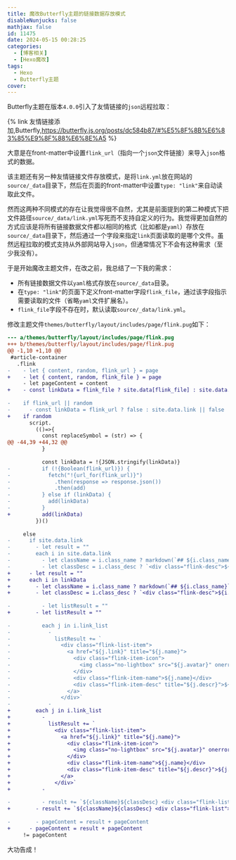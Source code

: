 ```yaml
---
title: 魔改Butterfly主题的链接数据存放模式
disableNunjucks: false
mathjax: false
id: 11475
date: 2024-05-15 00:28:25
categories:
  - [博客相关]
  - [Hexo魔改]
tags:
  - Hexo
  - Butterfly主题
cover:
---
```


Butterfly主题在版本`4.0.0`引入了友情链接的`json`远程拉取：

{% link 友情链接添加,Butterfly,https://butterfly.js.org/posts/dc584b87/#%E5%8F%8B%E6%83%85%E9%8F%88%E6%8E%A5 %}

大意是在front-matter中设置`flink_url`（指向一个`json`文件链接）来导入`json`格式的数据。

该主题还有另一种友情链接文件存放模式，是将`link.yml`放在网站的`source/_data`目录下，然后在页面的front-matter中设置`type: "link"`来自动读取此文件。

然而这两种不同模式的存在让我觉得很不自然，尤其是前面提到的第二种模式下把文件路径`source/_data/link.yml`写死而不支持自定义的行为。我觉得更加自然的方式应该是将所有链接数据文件都以相同的格式（比如都是`yaml`）存放在`source/_data`目录下，然后通过一个字段来指定`link`页面读取的是哪个文件。虽然远程拉取的模式支持从外部网站导入`json`，但通常情况下不会有这种需求（至少我没有）。

于是开始魔改主题文件，在改之前，我总结了一下我的需求：

- 所有链接数据文件以`yaml`格式存放在`source/_data`目录。
- 在`type: "link"`的页面下定义front-matter字段`flink_file`，通过该字段指示需要读取的文件（省略`yaml`文件扩展名）。
- `flink_file`字段不存在时，默认读取`source/_data/link.yml`。

修改主题文件`themes/butterfly/layout/includes/page/flink.pug`如下：

```diff
--- a/themes/butterfly/layout/includes/page/flink.pug
+++ b/themes/butterfly/layout/includes/page/flink.pug
@@ -1,10 +1,10 @@
 #article-container
   .flink
-    - let { content, random, flink_url } = page
+    - let { content, random, flink_file } = page
     - let pageContent = content
+    - const linkData = flink_file ? site.data[flink_file] : site.data.link || false
 
-    if flink_url || random
-      - const linkData = flink_url ? false : site.data.link || false
+    if random
       script.
         (()=>{
           const replaceSymbol = (str) => {
@@ -44,39 +44,32 @@
           }
 
           const linkData = !{JSON.stringify(linkData)}
-          if (!{Boolean(flink_url)}) {
-            fetch("!{url_for(flink_url)}")
-              .then(response => response.json())
-              .then(add)
-          } else if (linkData) {
-            add(linkData)
-          }
+          add(linkData)
         })()
 
     else
-      if site.data.link
-        - let result = ""
-        each i in site.data.link
-          - let className = i.class_name ? markdown(`## ${i.class_name}`) : ""
-          - let classDesc = i.class_desc ? `<div class="flink-desc">${i.class_desc}</div>` : ""
+      - let result = ""
+      each i in linkData
+        - let className = i.class_name ? markdown(`## ${i.class_name}`) : ""
+        - let classDesc = i.class_desc ? `<div class="flink-desc">${i.class_desc}</div>` : ""
 
-          - let listResult = ""
+        - let listResult = ""
 
-          each j in i.link_list
-            - 
-              listResult += `
-                <div class="flink-list-item">
-                  <a href="${j.link}" title="${j.name}">
-                    <div class="flink-item-icon">
-                      <img class="no-lightbox" src="${j.avatar}" onerror='this.onerror=null;this.src="${url_for(theme.error_img.flink)}"' alt="${j.name}" />
-                    </div>
-                    <div class="flink-item-name">${j.name}</div> 
-                    <div class="flink-item-desc" title="${j.descr}">${j.descr}</div>
-                  </a>
-                </div>`
-            -
+        each j in i.link_list
+          - 
+            listResult += `
+              <div class="flink-list-item">
+                <a href="${j.link}" title="${j.name}">
+                  <div class="flink-item-icon">
+                    <img class="no-lightbox" src="${j.avatar}" onerror='this.onerror=null;this.src="${url_for(theme.error_img.flink)}"' alt="${j.name}" />
+                  </div>
+                  <div class="flink-item-name">${j.name}</div> 
+                  <div class="flink-item-desc" title="${j.descr}">${j.descr}</div>
+                </a>
+              </div>`
+          -
 
-          - result += `${className}${classDesc} <div class="flink-list">${listResult}</div>`
+        - result += `${className}${classDesc} <div class="flink-list">${listResult}</div>`
 
-        - pageContent = result + pageContent
+      - pageContent = result + pageContent
     != pageContent
```

大功告成！

